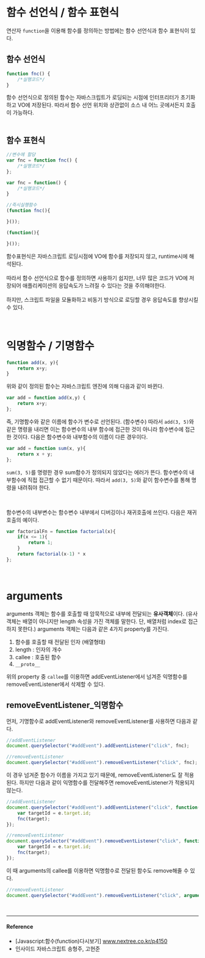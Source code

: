 # 함수 선언식 / 함수 표현식
연산자 `function`을 이용해 함수를 정의하는 방법에는 함수 선언식과 함수 표현식이 있다.  

## 함수 선언식
```javascript       
function fnc() {    
    /*실행코드*/
}
```  
함수 선언식으로 정의된 함수는 자바스크립트가 로딩되는 시점에 인터프리터가 초기화하고 VO에 저장된다. 따라서 함수 선언 위치와 상관없이 소스 내 어느 곳에서든지 호출이 가능하다.   
<br/>  
 
## 함수 표현식
```javascript
//변수에 할당
var fnc = function fnc() {
    /*실행코드*/
};

var fnc = function() {
    /*실행코드*/
}

//즉시실행함수
(function fnc(){

}());

(function(){

}());
```
함수표현식은 자바스크립트 로딩시점에 VO에 함수를 저장되지 않고, runtime시에 해석된다. 
<br/>  
따라서 함수 선언식으로 함수를 정의하면 사용하기 쉽지만, 너무 많은 코드가 VO에 저장되어 애플리케이션의 응답속도가 느려질 수 있다는 것을 주의해야한다. 
<br/>  
하지만, 스크립트 파일을 모듈화하고 비동기 방식으로 로딩할 경우 응답속도를 향상시킬 수 있다.  

<br/>     


# 익명함수 / 기명함수

```javascript
function add(x, y){
    return x+y;
}
```
위와 같이 정의된 함수는 자바스크립트 엔진에 의해 다음과 같이 바뀐다. 

```javascript
var add = function add(x,y) {
    return x+y;
};
```
즉, 기명함수와 같은 이름에 함수가 변수로 선언된다. (함수변수)  따라서 `add(3, 5)`와 같은 명령을 내리면 이는 함수변수의 내부 함수에 접근한 것이 아니라 함수변수에 접근한 것이다. 다음은 함수변수와 내부함수의 이름이 다른 경우이다. 

```javascript
var add = function sum(x, y){
    return x + y;
};
```
`sum(3, 5)`를 명령한 경우 sum함수가 정의되지 않았다는 에러가 뜬다. 함수변수의 내부함수에 직접 접근할 수 없기 때문이다. 따라서 `add(3, 5)`와 같이 함수변수를 통해 명령을 내려줘야 한다.   

<br/>  

함수변수의 내부변수는 함수변수 내부에서 디버깅이나 재귀호출에 쓰인다. 다음은 재귀호출의 예이다.
```javascript
var factorialFn = function factorial(x){
    if(x <= 1){
        return 1;
    }
    return factorial(x-1) * x 
};
```  

<br/>  
 


# arguments
arguments 객체는 함수를 호출할 때 암묵적으로 내부에 전달되는 **유사객체**이다. (유사객체는 배열이 아니지만 length 속성을 가진 객체를 말한다. 단, 배열처럼 index로 접근하지 못한다.) arguments 객체는 다음과 같은 4가지 property를 가진다. 
1. 함수를 호출할 때 전달된 인자 (배열형태)
2. length : 인자의 개수
3. callee : 호출된 함수
4. `__proto__`  

위의 property 중 `callee`를 이용하면 addEventListener에서 넘겨준 익명함수를 removeEventListener에서 삭제할 수 있다. 

## removeEventListener_익명함수
먼저, 기명함수로 addEventListener와 removeEventListener를 사용하면 다음과 같다. 

```javascript
//addEventListener
document.querySelector("#addEvent").addEventListener("click", fnc);

//removeEventListener
document.querySelector("#addEvent").removeEventListener("click", fnc);
```
이 경우 넘겨준 함수가 이름을 가지고 있기 때문에, removeEventListener도 잘 적용된다. 하지만 다음과 같이 익명함수를 전달해주면 removeEventListener가 적용되지 않는다.

```javascript
//addEventListener
document.querySelector("#addEvent").addEventListener("click", function(e){
    var targetId = e.target.id;
    fnc(target);
});

//removeEventListener
document.querySelector("#addEvent").removeEventListener("click", function(e){
    var targetId = e.target.id;
    fnc(target);
});
```
이 때 arguments의 callee를 이용하면 익명함수로 전달된 함수도 remove해줄 수 있다. 
```javascript
//removeEventListener
document.querySelector("#addEvent").removeEventListener("click", arguments.callee);
```  

<br/>  

---

#### Reference
- [Javascript:함수(function)다시보기] www.nextree.co.kr/p4150
- 인사이드 자바스크립트 송형주, 고현준
